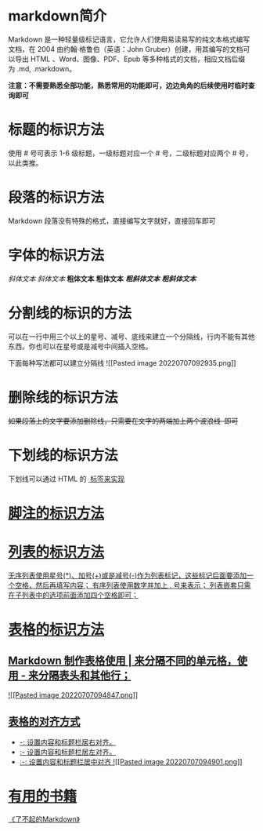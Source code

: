 # markdown简介
Markdown 是一种轻量级标记语言，它允许人们使用易读易写的纯文本格式编写文档，在 2004 由约翰·格鲁伯（英语：John Gruber）创建，用其编写的文档可以导出 HTML 、Word、图像、PDF、Epub 等多种格式的文档，相应文档后缀为 .md, .markdown。

**注意：不需要熟悉全部功能，熟悉常用的功能即可，边边角角的后续使用时临时查询即可**

# 标题的标识方法
使用 # 号可表示 1-6 级标题，一级标题对应一个 # 号，二级标题对应两个 # 号，以此类推。 

# 段落的标识方法
Markdown 段落没有特殊的格式，直接编写文字就好，直接回车即可

# 字体的标识方法
*斜体文本*
_斜体文本_
**粗体文本**
__粗体文本__
***粗斜体文本***
___粗斜体文本___

# 分割线的标识的方法
可以在一行中用三个以上的星号、减号、底线来建立一个分隔线，行内不能有其他东西。你也可以在星号或是减号中间插入空格。

下面每种写法都可以建立分隔线
![[Pasted image 20220707092935.png]]


# 删除线的标识方法
~~如果段落上的文字要添加删除线，只需要在文字的两端加上两个波浪线  即可~~

# 下划线的标识方法
下划线可以通过 HTML 的 <u> 标签来实现

# 脚注的标识方法

# 列表的标识方法
无序列表使用星号(*)、加号(+)或是减号(-)作为列表标记，这些标记后面要添加一个空格，然后再填写内容；
有序列表使用数字并加上 . 号来表示；
列表嵌套只需在子列表中的选项前面添加四个空格即可； 

# 表格的标识方法
## Markdown 制作表格使用 | 来分隔不同的单元格，使用 - 来分隔表头和其他行；
![[Pasted image 20220707094847.png]]

## 表格的对齐方式
-   -: 设置内容和标题栏居右对齐。
-   :- 设置内容和标题栏居左对齐。
-   :-: 设置内容和标题栏居中对齐
![[Pasted image 20220707094901.png]]


# 有用的书籍
《了不起的Markdown》

